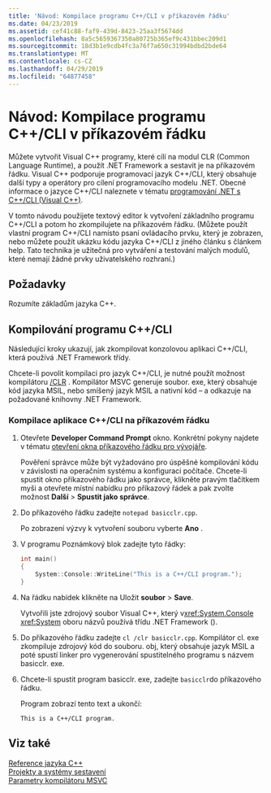 ```yaml
---
title: 'Návod: Kompilace programu C++/CLI v příkazovém řádku'
ms.date: 04/23/2019
ms.assetid: cef41c88-faf9-439d-8423-25aa3f5674dd
ms.openlocfilehash: 8a5c5659367350a80725b365ef9c431bbec209d1
ms.sourcegitcommit: 18d3b1e9cdb4fc3a76f7a650c31994bdbd2bde64
ms.translationtype: MT
ms.contentlocale: cs-CZ
ms.lasthandoff: 04/29/2019
ms.locfileid: "64877458"
---
```

# <a name="walkthrough-compiling-a-ccli-program-on-the-command-line"></a>Návod: Kompilace programu C++/CLI v příkazovém řádku

Můžete vytvořit Visual C++ programy, které cílí na modul CLR (Common Language Runtime), a použít .NET Framework a sestavit je na příkazovém řádku. Visual C++ podporuje programovací jazyk C++/CLI, který obsahuje další typy a operátory pro cílení programovacího modelu .NET. Obecné informace o jazyce C++/CLI naleznete v tématu [programování .NET s C++/CLI (Visual C++)](../dotnet/dotnet-programming-with-cpp-cli-visual-cpp.md).

V tomto návodu použijete textový editor k vytvoření základního programu C++/CLI a potom ho zkompilujete na příkazovém řádku. (Můžete použít vlastní program C++/CLI namísto psaní ovládacího prvku, který je zobrazen, nebo můžete použít ukázku kódu jazyka C++/CLI z jiného článku s článkem help. Tato technika je užitečná pro vytváření a testování malých modulů, které nemají žádné prvky uživatelského rozhraní.)

## <a name="prerequisites"></a>Požadavky

Rozumíte základům jazyka C++.

## <a name="compiling-a-ccli-program"></a>Kompilování programu C++/CLI

Následující kroky ukazují, jak zkompilovat konzolovou aplikaci C++/CLI, která používá .NET Framework třídy.

Chcete-li povolit kompilaci pro jazyk C++/CLI, je nutné použít možnost kompilátoru [/CLR](reference/clr-common-language-runtime-compilation.md) . Kompilátor MSVC generuje soubor. exe, který obsahuje kód jazyka MSIL, nebo smíšený jazyk MSIL a nativní kód – a odkazuje na požadované knihovny .NET Framework.

### <a name="to-compile-a-ccli-application-on-the-command-line"></a>Kompilace aplikace C++/CLI na příkazovém řádku

1. Otevřete **Developer Command Prompt** okno. Konkrétní pokyny najdete v tématu [otevření okna příkazového řádku pro vývojáře](building-on-the-command-line.md#developer_command_prompt).

   Pověření správce může být vyžadováno pro úspěšné kompilování kódu v závislosti na operačním systému a konfiguraci počítače. Chcete-li spustit okno příkazového řádku jako správce, klikněte pravým tlačítkem myši a otevřete místní nabídku pro příkazový řádek a pak zvolte možnost **Další** > **Spustit jako správce**.

1. Do příkazového řádku zadejte `notepad basicclr.cpp`.

   Po zobrazení výzvy k vytvoření souboru vyberte **Ano** .

1. V programu Poznámkový blok zadejte tyto řádky:

   ```cpp
   int main()
   {
       System::Console::WriteLine("This is a C++/CLI program.");
   }
   ```

1. Na řádku nabídek klikněte na Uložit **soubor** > **Save**.

   Vytvořili jste zdrojový soubor Visual C++, který v<xref:System.Console> <xref:System> oboru názvů používá třídu .NET Framework ().

1. Do příkazového řádku zadejte `cl /clr basicclr.cpp`. Kompilátor cl. exe zkompiluje zdrojový kód do souboru. obj, který obsahuje jazyk MSIL a poté spustí linker pro vygenerování spustitelného programu s názvem basicclr. exe.

1. Chcete-li spustit program basicclr. exe, zadejte `basicclr`do příkazového řádku.

   Program zobrazí tento text a ukončí:

   ```Output
   This is a C++/CLI program.
   ```

## <a name="see-also"></a>Viz také

[Reference jazyka C++](../cpp/cpp-language-reference.md)<br/>
[Projekty a systémy sestavení](projects-and-build-systems-cpp.md)<br/>
[Parametry kompilátoru MSVC](reference/compiler-options.md)
